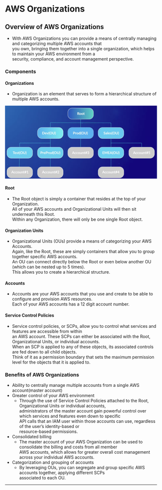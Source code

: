 # AWS Organizations

## Overview of AWS Organizations

- With AWS Organizations you can provide a means of centrally managing and categorizing multiple AWS accounts that  
  you own, bringing them together into a single organization, which helps to maintain your AWS environment from a  
  security, compliance, and account management perspective.

### Components

#### Organizations

- Organization is an element that serves to form a hierarchical structure of multiple AWS accounts.

![picture 1](/images/AWS_SAA_AWSORGA_1.png)

#### Root

- The Root object is simply a container that resides at the top of your Organization.  
  All of your AWS accounts and Organizational Units will then sit underneath this Root.  
  Within any Organization, there will only be one single Root object.

#### Organization Units

- Organizational Units (OUs) provide a means of categorizing your AWS Accounts.  
  Again, like the Root, these are simply containers that allow you to group together specific AWS accounts.  
  An OU can connect directly below the Root or even below another OU (which can be nested up to 5 times).  
  This allows you to create a hierarchical structure.

#### Accounts

- Accounts are your AWS accounts that you use and create to be able to configure and provision AWS resources.  
  Each of your AWS accounts has a 12 digit account number.

#### Service Control Policies

- Service control policies, or SCPs, allow you to control what services and features are accessible from within  
  an AWS account. These SCPs can either be associated with the Root, Organizational Units, or individual accounts.  
  When an SCP is applied to any of these objects, its associated controls are fed down to all child objects.  
  Think of it as a permission boundary that sets the maximum permission level for the objects that it is applied to.

### Benefits of AWS Organizations

- Ability to centrally manage multiple accounts from a single AWS account(master account)
- Greater control of your AWS environment
  - Through the use of Service Control Policies attached to the Root, Organizational Units or individual accounts,  
    administrators of the master account gain powerful control over which services and features even down to specific  
    API calls that an IAM user within those accounts can use, regardless of the user’s identity-based or  
    resource-based permissions.
- Consolidated billing
  - The master account of your AWS Organization can be used to consolidate the billing and costs from all member  
    AWS accounts, which allows for greater overall cost management across your individual AWS accounts.
- Categorization and grouping of accounts
  - By leveraging OUs, you can segregate and group specific AWS accounts together, applying different SCPs  
    associated to each OU.

---
